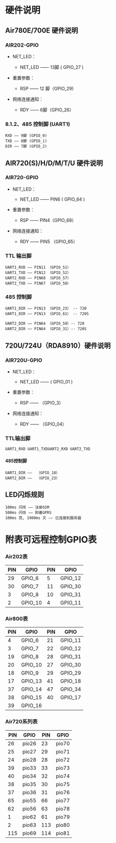 # **硬件说明**

## **Air780E/700E 硬件说明**

### **AIR202-GPIO**


- NET_LED：
  - NET_LED —— 13脚 ( GPIO_27 )

- 重置参数：
  - RSP —— 12 脚（GPIO_29)

- 网络连接通知：
  - RDY —— 6脚（GPIO_26）

### **8.1.2、485 控制脚 (UART1)**

    RXD —— 9脚 (GPIO_0)
    TXD —— 8脚 (GPIO_1)
    DIR —— 7脚 (GPIO_2)

## **AIR720(S)/H/D/M/T/U 硬件说明**

### **AIR720-GPIO**

- NET_LED：
  - NET_LED ——  PIN6 ( GPIO_64 )

- 重置参数：
  - RSP —— PIN4（GPIO_68）

- 网络连接通知：
  - RDY —— PIN5 （GPIO_65）

### **TTL 输出脚**

    UART1_RXD —— PIN11 （GPIO_51）
    UART1_TXD —— PIN12 （GPIO_52）
    UART2_RXD —— PIN68 （GPIO_57）
    UART2_TXD —— PIN67 （GPIO_58）

### **485 控制脚**

    UART1_DIR —— PIN13 （GPIO_23） -- 720
    UART1_DIR —— PIN13 （GPIO_61） -- 720S
    
    UART2_DIR —— PIN64 （GPIO_59）-- 720
    UART2_DIR —— PIN64 （GPIO_31）-- 720S

## **720U/724U（RDA8910）硬件说明**

### **AIR720U-GPIO**

- NET_LED：
  - NET_LED ——  ( GPIO_01 )

- 重置参数：
  - RSP —— （GPIO_3）

- 网络连接通知：
  - RDY —— （GPIO_04）

### **TTL输出脚**

    UART1_RXD UART1_TXDUART2_RXD UART2_TXD

#### **485控制脚**

    UART1_DIR ——  （GPIO_18）
    UART2_DIR ——  （GPIO_23）

## **LED闪烁规则**

    100ms 闪烁 —— 注册GSM
    500ms 闪烁 —— 附着GPRS
    100ms 亮, 1900ms 灭 —— 已连接到服务器

# **附表可远程控制GPIO表**

### **Air202表**

| PIN  | GPIO    | PIN  | GPIO    |
| ---- | ------- | ---- | ------- |
| 29   | GPIO_6  | 5    | GPIO_12 |
| 30   | GPIO_7  | 11   | GPIO_30 |
| 3    | GPIO_8  | 10   | GPIO_31 |
| 2    | GPIO_10 | 4    | GPIO_11 |

### **Air800表**

| PIN  | GPIO    | PIN  | GPIO    |
| ---- | ------- | ---- | ------- |
| 4    | GPIO_6  | 21   | GPIO_11 |
| 3    | GPIO_7  | 22   | GPIO_12 |
| 19   | GPIO_8  | 28   | GPIO_31 |
| 20   | GPIO_10 | 27   | GPIO_30 |
| 18   | GPIO_9  | 29   | GPIO_29 |
| 17   | GPIO_13 | 41   | GPIO_18 |
| 37   | GPIO_14 | 47   | GPIO_34 |
| 38   | GPIO_15 | 40   | GPIO_17 |
| 39   | GPIO_16 |      |         |

### **Air720系列表**

| PIN  | GPIO  | PIN  | GPIO  |
| ---- | ----- | ---- | ----- |
| 26   | pio26 | 23   | pio70 |
| 25   | pio27 | 29   | pio71 |
| 24   | pio28 | 28   | pio72 |
| 39   | pio33 | 33   | pio73 |
| 40   | pio34 | 32   | pio74 |
| 38   | pio35 | 30   | pio75 |
| 37   | pio36 | 31   | pio76 |
| 65   | pio55 | 66   | pio77 |
| 62   | pio56 | 63   | pio78 |
| 1    | pio62 | 61   | pio79 |
| 2    | pio63 | 113  | pio80 |
| 115  | pio69 | 114  | pio81 |
